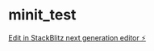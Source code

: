 # minit_test

[Edit in StackBlitz next generation editor ⚡️](https://stackblitz.com/~/github.com/101kimi/minit_test)